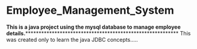 # Employee_Management_System
****************This is a java project using the mysql database to manage employee details.**************************************************************************
                   This was created only to learn the java JDBC concepts.....
